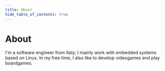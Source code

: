 ```yaml
---
title: About
hide_table_of_contents: true
---
```


# About

I'm a software engineer from Italy; I mainly work with embedded systems based on Linux. In my free time, I also like
to develop videogames and play boardgames.
